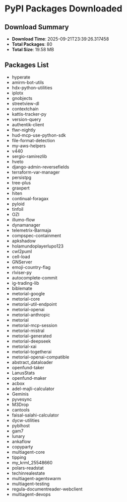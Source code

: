 # PyPI Packages Downloaded

## Download Summary
- **Download Time**: 2025-09-21T23:39:26.317458
- **Total Packages**: 80
- **Total Size**: 19.58 MB

## Packages List
- hyperate
- amirm-bot-utils
- hdx-python-utilities
- iplotx
- gnobjects
- streetview-dl
- contextchain
- kattis-tracker-py
- version-query
- authentik-client
- flwr-nightly
- hud-mcp-use-python-sdk
- file-format-detection
- my-aws-helpers
- v440
- sergio-ramirezlib
- hveto
- django-admin-reversefields
- terraform-var-manager
- persistpg
- tree-plus
- graxpert
- hiten
- continual-foragax
- pyloid
- tinfoil
- OZI
- illumo-flow
- dynamanager
- telemetrix-Barmaja
- compspec-containment
- apkshadow
- holamundoplayerlupo123
- cwl2puml
- cell-load
- GNServer
- emoji-country-flag
- rlviser-py
- autocomplete-commit
- ig-trading-lib
- biblemate
- metorial-google
- metorial-core
- metorial-util-endpoint
- metorial-openai
- metorial-anthropic
- metorial
- metorial-mcp-session
- metorial-mistral
- metorial-generated
- metorial-deepseek
- metorial-xai
- metorial-togetherai
- metorial-openai-compatible
- abstract_dataloader
- openfund-taker
- LanusStats
- openfund-maker
- acbox
- adel-majli-calculator
- Geminis
- pyvesync
- M3Drop
- cantools
- faisal-salahi-calculator
- dycw-utilities
- pyblhost
- gam7
- lunary
- ankaflow
- copyparty
- multiagent-core
- tipping
- my_krml_25548660
- polars-readstat
- techinrealestate
- multiagent-agentswarm
- multiagent-testing
- regula-documentreader-webclient
- multiagent-devops

